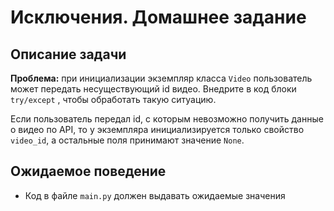 # Исключения. Домашнее задание

## Описание задачи

__Проблема:__ при инициализации экземпляр класса `Video` пользователь может передать несуществующий id видео. 
Внедрите в код блоки `try/except` , чтобы обработать такую ситуацию.

Если пользователь передал id, с которым невозможно получить данные о видео по API, 
то у экземпляра инициализируется только свойство `video_id`, а остальные поля принимают значение `None`.

## Ожидаемое поведение
- Код в файле `main.py` должен выдавать ожидаемые значения

